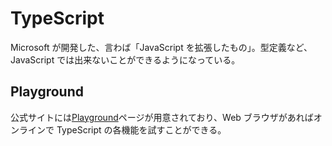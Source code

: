 # TypeScript

Microsoft が開発した、言わば「JavaScript を拡張したもの」。型定義など、JavaScript では出来ないことができるようになっている。

## Playground

公式サイトには[Playground](https://www.typescriptlang.org/play)ページが用意されており、Web ブラウザがあればオンラインで TypeScript の各機能を試すことができる。
